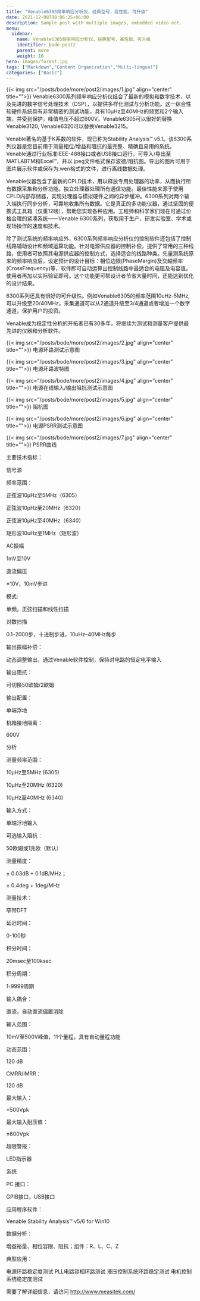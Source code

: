 ```yaml
---
title: "Venable6305频率响应分析仪，经典型号，高性能，可升级"
date: 2021-12-08T08:06:25+06:00
description: Sample post with multiple images, embedded video ect.
menu:
  sidebar:
    name: Venable6305频率响应分析仪，经典型号，高性能，可升级
    identifier: bode-post2
    parent: more
    weight: 10
hero: images/forest.jpg
tags: ["Markdown","Content Organization","Multi-lingual"]
categories: ["Basic"]
---
```

{{< img src="/posts/bode/more/post2/images/1.jpg" align="center" title="">}}
Venable6300系列频率响应分析仪结合了最新的模拟和数字技术，以及先进的数字信号处理技术（DSP），以提供多样化测试与分析功能。这一综合性软硬件系统具有非常精密的测试功能，具有10μHz至40MHz的频宽和2个输入端，并受到保护，峰值电压不超过600V。Venable6305可以很好的替换Venable3120, Venable6320可以替换Venable3215。

Venable著名的基于K系数的软件，现已称为Stability Analysis™ v5.1。该6300系列仪器是您目前用于测量相位/增益和阻抗的最完整、精确且易用的系统。Venable通过行业标准IEEE-488接口或者USB接口运行，可导入/导出至MATLABTM和Excel™，并以.jpeg文件格式保存波德/阻抗图。导出的图片可用于图片展示软件或保存为.wen格式的文件，进行离线数据处理。

Venable仪器包含了最新的CPLD技术，用以释放专用处理器的功率，从而执行所有数据采集和分析功能。独立处理器处理所有通信功能。最佳性能来源于使用CPLD内部存储器，实现处理器与模拟硬件之间的异步缓冲。6300系列对两个输入端执行同步分析，可靠地收集所有数据。它是真正的多功能仪器，通过坚固的便携式工具箱（仅重12磅），帮助您实现各种应用。工程师和科学家们现在可通过价格合理的紧凑系统——Venable 6300系列，获取用于生产、研发实验室、学术或现场操作的速度和技术。

除了测试系统的频率响应外，6300系列频率响应分析仪的控制软件还包括了控制线路辅助设计和频域运算功能。针对电源供应器的控制补偿，提供了常用的三种线路，使用者可依照其电源供应器的控制方式，选择适合的线路种类。先量测系统原来的频率响应后，设定预计的设计目标：相位边限(PhaseMargin)及交越频率(CrossFrequency)等，软件即可自动运算出控制线路中最适合的电阻及电容值。使用者再加以实际验证即可。这个功能更可帮设计者节省大量时间，还能达到优化的设计结果。

6300系列还具有很好的可升级性。例如Venable6305的频率范围10uHz-5MHz, 可以升级至20/40MHz，采集通道可以从2通道升级至3/4通道或者增加一个数字通道，保护用户的投资。

Venable成为稳定性分析的开拓者已有30多年，将继续为测试和测量客户提供最先进的仪器和分析软件。

{{< img src="/posts/bode/more/post2/images/2.jpg" align="center" title="">}}
电源环路测试示意图

{{< img src="/posts/bode/more/post2/images/3.jpg" align="center" title="">}}
电源环路波特图

{{< img src="/posts/bode/more/post2/images/4.jpg" align="center" title="">}}
电源在线输入/输出阻抗测试示意图

{{< img src="/posts/bode/more/post2/images/5.jpg" align="center" title="">}}
阻抗图

{{< img src="/posts/bode/more/post2/images/6.jpg" align="center" title="">}}
电源PSRR测试示意图

{{< img src="/posts/bode/more/post2/images/7.jpg" align="center" title="">}}
PSRR曲线

主要技术指标： 

  
信号源

频率范围：

正弦波10μHz至5MHz（6305）

正弦波10μHz至20MHz（6320）

正弦波10μHz至40MHz（6340）

矩形波10uHz至1MHz（矩形波）

AC振幅

1mV至10V

直流偏压

±10V，10mV步进

模式:

单频，正弦扫描和线性扫描

对数扫描

0.1–2000步，十进制步进，10uHz–40MHz每步

输出振幅补偿：

动态调整输出，通过Venable软件控制，保持对电路的恒定电平输入

输出阻抗：

可切换50欧姆/2欧姆

输出配置：

单端浮地

机箱接地隔离：

600V

分析

测量频率范围：

10μHz至5MHz (6305)

10μHz至20MHz (6320)

10μHz至40MHz (6340)

输入方式：

单端浮地输入

可选输入阻抗：

50欧姆或1兆欧（默认）

测量精度：

± 0.03dB + 0.1dB/MHz；

± 0.4deg + 1deg/MHz

测量技术：

窄带DFT

延迟时间：

0-100秒

积分时间：

20msec至100ksec

积分周期：

1-9999周期

输入耦合：

直流，自动直流偏置消除

输入范围：

10mV至500V峰值，11个量程，具有自动量程功能

动态范围：

120 dB

CMRR/IMRR：

120 dB

最大输入：

±500Vpk

最大输入耐压值：

±600Vpk

超限警报：

LED指示器

系统

PC 接口：

GPIB接口，USB接口

应用程序软件：

Venable Stability Analysis™ v5/6 for Win10

数据分析：

增益裕量、相位容限、阻抗；组件：R、L、C、Z



典型应用：
 

电源环路稳定度测试
PLL电路锁相环路测试
液压控制系统环路稳定测试
电机控制系统稳定度测试
 

需要了解详细信息，请访问 http://www.measitek.com/
